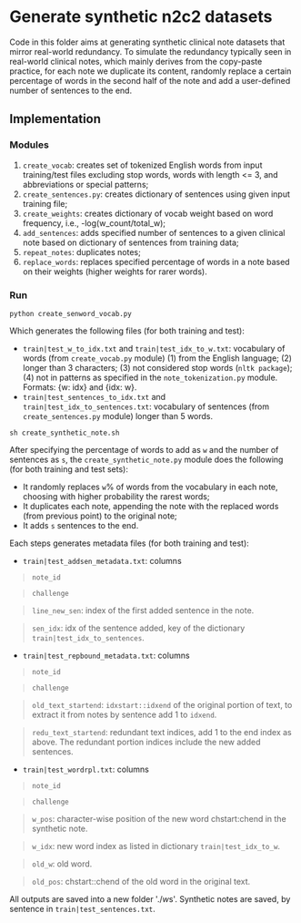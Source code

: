 # Generate synthetic n2c2 datasets
Code in this folder aims at generating synthetic clinical note datasets that mirror real-world redundancy. 
 To simulate the redundancy typically seen in real-world clinical notes, which mainly derives from the 
 copy-paste practice, for each note we duplicate its content, randomly replace a certain percentage 
  of words in the second half of the note and add a user-defined number of sentences to the end.

## Implementation
### Modules
1. `create_vocab`: creates set of tokenized English words from input training/test files excluding stop words, words with length <= 3, and abbreviations or special patterns;
2. `create_sentences.py`: creates dictionary of sentences using given input training file;
3. `create_weights`: creates dictionary of vocab weight based on word frequency, i.e., -log(w_count/total_w);
4. `add_sentences`: adds specified number of sentences to a given clinical note based on dictionary of sentences from training data;
5. `repeat_notes`: duplicates notes;
6. `replace_words`: replaces specified percentage of words in a note based on their weights (higher weights for rarer words).

### Run

```python create_senword_vocab.py```

Which generates the following files (for both training and test):
- `train|test_w_to_idx.txt` and `train|test_idx_to_w.txt`: vocabulary of words (from `create_vocab.py` module) (1) from 
the English language; (2) longer than 3 characters; (3) not considered stop words (`nltk package`); (4) not in patterns 
as specified in the `note_tokenization.py` module. Formats: {w: idx} and {idx: w}.
- `train|test_sentences_to_idx.txt` and `train|test_idx_to_sentences.txt`: vocabulary of sentences (from `create_sentences.py` module) 
longer than 5 words.

```sh create_synthetic_note.sh```

After specifying the percentage of words to add as `w` and the number of sentences as `s`, the `create_synthetic_note.py` 
module does the following (for both training and test sets):
- It randomly replaces `w`% of words from the vocabulary in each note, choosing with higher probability the rarest words;
- It duplicates each note, appending the note with the replaced words (from previous point) to the original note;
- It adds `s` sentences to the end.

Each steps generates metadata files (for both training and test):
- `train|test_addsen_metadata.txt`: columns 
> `note_id`

> `challenge`

> `line_new_sen`: index of the first added sentence in the note.

> `sen_idx`: idx of the sentence added, key of the dictionary `train|test_idx_to_sentences`.

- `train|test_repbound_metadata.txt`: columns
> `note_id`

> `challenge`

> `old_text_startend`: `idxstart::idxend` of the original portion of text, to extract it from notes by sentence add 1 to 
> `idxend`.

> `redu_text_startend`: redundant text indices, add 1 to the end index as above. The redundant portion indices include 
> the new added sentences.

- `train|test_wordrpl.txt`: columns
> `note_id`

> `challenge`

> `w_pos`: character-wise position of the new word chstart:chend in the synthetic note.

> `w_idx`: new word index as listed in dictionary `train|test_idx_to_w`.

> `old_w`: old word.

> `old_pos`: chstart::chend of the old word in the original text.

All outputs are saved into a new folder './$w$s'. Synthetic notes are saved, by sentence in `train|test_sentences.txt`.
 


